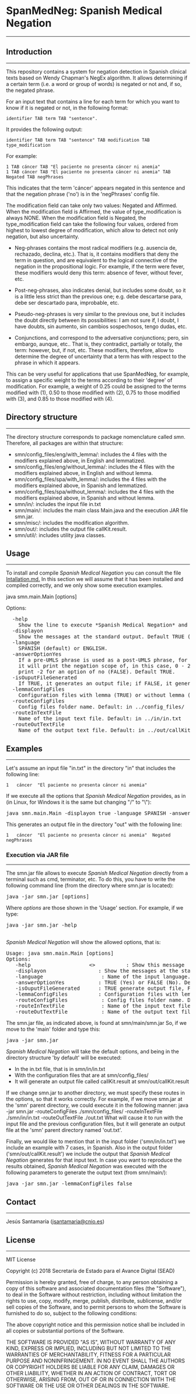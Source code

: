 # SpanMedNeg: Spanish Medical Negation
----------------------------------------

## Introduction
---------------

This repository contains a system for negation detection in Spanish clinical texts based on Wendy Chapman's NegEx algorithm. 
It allows determining if a certain term (i.e. a word or group of words) is negated or not and, if so, the negated phrase. 

For an input text that contains a line for each term for which you want to know if it is negated or not, in the following 
format:

	identifier TAB term TAB "sentence". 

It provides the following output:

	identifier TAB term TAB "sentence" TAB modification TAB type_modification

For example:

	1 TAB cáncer TAB "El paciente no presenta cáncer ni anemia"
	1 TAB cáncer TAB "El paciente no presenta cáncer ni anemia" TAB Negated TAB negPhrases


This indicates that the term 'cáncer' appears negated in this sentence and that the negation phrase ('no') is in 
the 'negPhrases' config file.

The modification field can take only two values: Negated and Affirmed.
When the modification field is Affirmed, the value of type_modification is always NONE.
When the modification field is Negated, the type_modification field can take the following four values, ordered 
from highest to lowest degree of modification,  which allow to detect not only negation, but also uncertainty.

* Neg-phrases contains the most radical modifiers (e.g. ausencia de, rechazado, declina, etc.). That is, it contains 
modifiers that deny the term in question, and are equivalent to the logical connective of the negation in the 
propositional logic. For example, if the term were fever, these modifiers would deny this term: absence of fever, 
without fever, etc.

* Post-neg-phrases, also indicates denial, but includes some doubt, so it is a little less strict than the previous one; 
e.g. debe descartarse para, debe ser descartado para, improbable, etc.

* Pseudo-neg-phrases is very similar to the previous one, but it includes the doubt directly between its possibilities: 
I am not sure if, I doubt, I have doubts, sin aumento, sin cambios sospechosos, tengo dudas, etc.

* Conjunctions, and correspond to the adversative conjunctions; pero, sin embargo, aunque, etc.. That is, they contradict,
partially or totally, the term: however, but, if not, etc. These modifiers, therefore, allow to determine the degree of 
uncertainty that a term has with respect to the phrase in which it appears.

This can be very useful for applications that use SpanMedNeg, for example, to assign a specific weight to the terms 
according to their 'degree' of modification. For example, a weight of 0.25 could be assigned to the terms modified with 
(1), 0.50 to those modified with (2), 0.75 to those modified with (3), and 0.85 to those modified with (4).


## Directory structure
---------------------

The directory structure corresponds to package nomenclature called *smn*. 
Therefore, all packages are within that structure:

* smn/config_files/eng/with_lemma/: includes the 4 files with the modifiers explained above, in English and lemmatized.
* smn/config_files/eng/without_lemma/: includes the 4 files with the modifiers explained above, in English and without lemma.
* smn/config_files/spa/with_lemma/: includes the 4 files with the modifiers explained above, in Spanish and lemmatized.
* smn/config_files/spa/without_lemma/: includes the 4 files with the modifiers explained above, in Spanish and without lemma.
* smn/in/: includes the input file in.txt
* smn/main/: includes the main class Main.java and the execution JAR file smn.jar.
* smn/misc/: includes the modification algorithm. 
* smn/out/: includes the output file callKit.result.
* smn/util/: includes utility java classes.


## Usage
--------

To install and compile *Spanish Medical Negation* you can consult the file [Intallation.md.](https://github.com/PlanTL/SpanMedNeg/blob/master/Installation.md)
In this section we will assume that it has been installed and compiled correctly, and we only show some execution examples.

java smn.main.Main [options]

Options:
<pre>
  -help	
  	Show the line to execute *Spanish Medical Negation* and the options.
  -displayon <boolean>
  	Show the messages at the standard output. Default TRUE (show).
  -language <language>
  	SPANISH (default) or ENGLISH.
  -answerOptionYes <boolean>
  	If a pre-UMLS phrase is used as a post-UMLS phrase, for example, pain and fever denied, 
	it will print the negation scope of, in this case, 0 - 2, for an option of yes (TRUE) or 
	print -2 for an option of no (FALSE). Default TRUE.
  -isOuputFileGenerated <boolean>
  	If TRUE, it generates an output file; if FALSE, it generates a List class. Default TRUE.
  -lemmaConfigFiles <boolean>
	Configuration files with lemma (TRUE) or without lemma (FALSE). Default TRUE (with lemma).
  -routeConfigFiles <string>
	Config files folder name. Default: in ../config_files/
  -routeInTextFile <string>
	Name of the input text file. Default: in ../in/in.txt
  -routeOutTextFile <string>
	Name of the output text file. Default: in ../out/callKit.result
</pre>


## Examples
-----------

Let's assume an input file "in.txt" in the directory "in" that includes the following line: 

	1	cáncer	"El paciente no presenta cáncer ni anemia"

If we execute all the options that *Spanish Medical Negation* provides, as in (in Linux, for Windows it is the same but changing "/" to "\\"):

<pre>
java smn.main.Main -displayon true -language SPANISH -answerOptionYes true -isOuputFileGenerated true -lemmaConfigFiles false -routeConfigFiles ../config_files/ -routeInTextFile ../in/in.txt -routeOutTextFile ../out/out.txt
</pre>

This generates an output file in the directory "out" with the following line: 

	1	cáncer	"El paciente no presenta cáncer ni anemia"	Negated	negPhrases


### Execution via JAR file
--------------------------

The smn.jar file allows to execute *Spanish Medical Negation* directly from a terminal such as cmd, terminator, etc.
To do this, you have to write the following command line (from the directory where smn.jar is located):

<pre>
java -jar smn.jar [options]
</pre>

Where *options* are those shown in the 'Usage' section.
For example, if we type:

<pre>
java -jar smn.jar -help

</pre>
*Spanish Medical Negation* will show the allowed options, that is:
<pre>
Usage: java smn.main.Main [options]
Options:
   -help                   <>          : Show this message
   -displayon              <boolean>   : Show the messages at the standard output. Default TRUE (show)
   -language               <string>    : Name of the input language. Default Spanish.
   -answerOptionYes        <boolean>   : TRUE (Yes) or FALSE (No). Default: TRUE (Yes)
   -isOuputFileGenerated   <boolean>   : TRUE generate output file, FALSE generate List. Default TRUE.
   -lemmaConfigFiles       <boolean>   : Configuration files with lemma (TRUE) or without lemma (FALSE). Default TRUE (with lemma).
   -routeConfigFiles       <string>    : Config files folder name. Default: in ../config_files/
   -routeInTextFile        <string>    : Name of the input text file. Default: in ../in/in.txt
   -routeOutTextFile       <string>    : Name of the output text file. Default: in ../out/callKit.result
</pre>
The smn.jar file, as indicated above, is found at smn/main/smn.jar
So, if we move to the 'main' folder and type this:
<pre>
java -jar smn.jar
</pre>

*Spanish Medical Negation* will take the default options, and being in the directory structure 'by default' will be executed:
* In the in.txt file, that is in smn/in/in.txt
* With the configuration files that are at smn/config_files/
* It will generate an output file called callKit.result at smn/out/callKit.result

If we change smn.jar to another directory, we must specify these routes in the options, so that it works correctly.
For example, if we move smn.jar at the 'smn' parent directory, we could execute it in the following manner:
java -jar smn.jar -routeConfigFiles ./smn/config_files/ -routeInTextFile ./smn/in/in.txt -routeOutTextFile ./out.txt
What will cause it to run with the input file and the previous configuration files, but it will generate an output file at the 'smn' parent directory named 'out.txt'.

Finally, we would like to mention that in the input folder ('smn/in/in.txt') we include an example with 7 cases, in Spanish. Also in the output folder ('smn/out/callKit.result') we include the output that *Spanish Medical Negation* generates for that input text. In case you want to reproduce the results obtained, *Spanish Medical Negation* was executed with the following parameters to generate the output text (from smn/main/):

<pre>
java -jar smn.jar -lemmaConfigFiles false
</pre>


## Contact
---------
Jesús Santamaría (jsantamaria@cnio.es)


## License
----------

MIT License

Copyright (c) 2018 Secretaría de Estado para el Avance Digital (SEAD)

Permission is hereby granted, free of charge, to any person obtaining a copy
of this software and associated documentation files (the "Software"), to deal
in the Software without restriction, including without limitation the rights
to use, copy, modify, merge, publish, distribute, sublicense, and/or sell
copies of the Software, and to permit persons to whom the Software is
furnished to do so, subject to the following conditions:

The above copyright notice and this permission notice shall be included in all
copies or substantial portions of the Software.

THE SOFTWARE IS PROVIDED "AS IS", WITHOUT WARRANTY OF ANY KIND, EXPRESS OR
IMPLIED, INCLUDING BUT NOT LIMITED TO THE WARRANTIES OF MERCHANTABILITY,
FITNESS FOR A PARTICULAR PURPOSE AND NONINFRINGEMENT. IN NO EVENT SHALL THE
AUTHORS OR COPYRIGHT HOLDERS BE LIABLE FOR ANY CLAIM, DAMAGES OR OTHER
LIABILITY, WHETHER IN AN ACTION OF CONTRACT, TORT OR OTHERWISE, ARISING FROM,
OUT OF OR IN CONNECTION WITH THE SOFTWARE OR THE USE OR OTHER DEALINGS IN THE
SOFTWARE.


